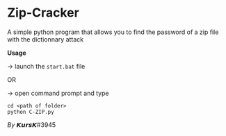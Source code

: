 # Zip-Cracker
A simple python program that allows you to find the password of a zip file with the dictionnary attack

**Usage**

-> launch the `start.bat` file 

OR

-> open command prompt and type 
```
cd <path of folder> 
python C-ZIP.py
```

*By* 𝙆𝙪𝙧𝙨𝙆#3945
